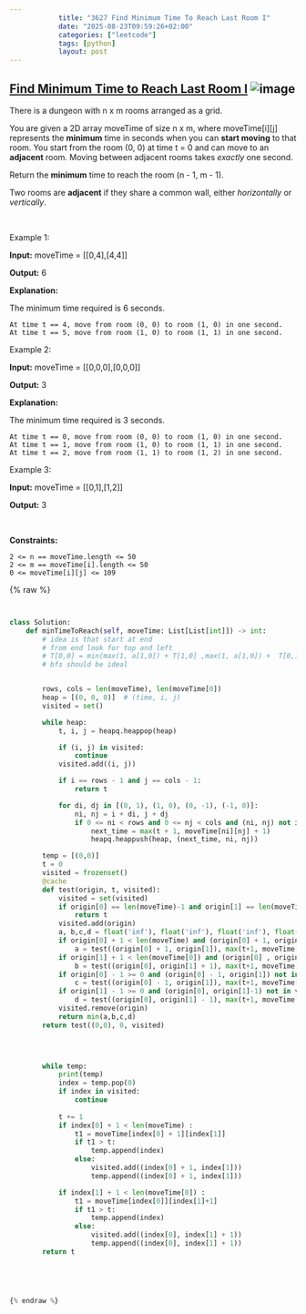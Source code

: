 ```yaml
---
            title: "3627 Find Minimum Time To Reach Last Room I"
            date: "2025-08-23T09:59:26+02:00"
            categories: ["leetcode"]
            tags: [python]
            layout: post
---
```

            
## [Find Minimum Time to Reach Last Room I](https://leetcode.com/problems/find-minimum-time-to-reach-last-room-i) ![image](https://img.shields.io/badge/Difficulty-Medium-orange)

There is a dungeon with n x m rooms arranged as a grid.

You are given a 2D array moveTime of size n x m, where moveTime[i][j] represents the **minimum** time in seconds when you can **start moving** to that room. You start from the room (0, 0) at time t = 0 and can move to an **adjacent** room. Moving between adjacent rooms takes *exactly* one second.

Return the **minimum** time to reach the room (n - 1, m - 1).

Two rooms are **adjacent** if they share a common wall, either *horizontally* or *vertically*.

 

Example 1:

**Input:** moveTime = [[0,4],[4,4]]

**Output:** 6

**Explanation:**

The minimum time required is 6 seconds.

	At time t == 4, move from room (0, 0) to room (1, 0) in one second.
	At time t == 5, move from room (1, 0) to room (1, 1) in one second.

Example 2:

**Input:** moveTime = [[0,0,0],[0,0,0]]

**Output:** 3

**Explanation:**

The minimum time required is 3 seconds.

	At time t == 0, move from room (0, 0) to room (1, 0) in one second.
	At time t == 1, move from room (1, 0) to room (1, 1) in one second.
	At time t == 2, move from room (1, 1) to room (1, 2) in one second.

Example 3:

**Input:** moveTime = [[0,1],[1,2]]

**Output:** 3

 

**Constraints:**

	2 <= n == moveTime.length <= 50
	2 <= m == moveTime[i].length <= 50
	0 <= moveTime[i][j] <= 109

{% raw %}


```python


class Solution:
    def minTimeToReach(self, moveTime: List[List[int]]) -> int:
        # idea is that start at end
        # from end look for top and left
        # T[0,0] = min(max(1, a[1,0]) + T[1,0] ,max(1, a[1,0]) +  T[0,1]) 
        # bfs should be ideal


        rows, cols = len(moveTime), len(moveTime[0])
        heap = [(0, 0, 0)]  # (time, i, j)
        visited = set()

        while heap:
            t, i, j = heapq.heappop(heap)

            if (i, j) in visited:
                continue
            visited.add((i, j))

            if i == rows - 1 and j == cols - 1:
                return t

            for di, dj in [(0, 1), (1, 0), (0, -1), (-1, 0)]:
                ni, nj = i + di, j + dj
                if 0 <= ni < rows and 0 <= nj < cols and (ni, nj) not in visited:
                    next_time = max(t + 1, moveTime[ni][nj] + 1)
                    heapq.heappush(heap, (next_time, ni, nj))

        temp = [(0,0)]
        t = 0
        visited = frozenset()
        @cache
        def test(origin, t, visited):
            visited = set(visited)
            if origin[0] == len(moveTime)-1 and origin[1] == len(moveTime[0])-1:
                return t 
            visited.add(origin)
            a, b,c,d = float('inf'), float('inf'), float('inf'), float('inf')
            if origin[0] + 1 < len(moveTime) and (origin[0] + 1, origin[1]) not in visited:
                a = test((origin[0] + 1, origin[1]), max(t+1, moveTime[origin[0] + 1][origin[1]] + 1), frozenset(visited))
            if origin[1] + 1 < len(moveTime[0]) and (origin[0] , origin[1]+1) not in visited:
                b = test((origin[0], origin[1] + 1), max(t+1, moveTime[origin[0]][origin[1] + 1] + 1), frozenset(visited))
            if origin[0] - 1 >= 0 and (origin[0] - 1, origin[1]) not in visited:
                c = test((origin[0] - 1, origin[1]), max(t+1, moveTime[origin[0] - 1][origin[1]] + 1), frozenset(visited))
            if origin[1] - 1 >= 0 and (origin[0], origin[1]-1) not in visited:
                d = test((origin[0], origin[1] - 1), max(t+1, moveTime[origin[0]][origin[1] - 1] + 1), frozenset(visited)) 
            visited.remove(origin)
            return min(a,b,c,d)
        return test((0,0), 0, visited)
            



        while temp:
            print(temp)
            index = temp.pop(0)
            if index in visited:
                continue
            
            t += 1
            if index[0] + 1 < len(moveTime) :
                t1 = moveTime[index[0] + 1][index[1]]
                if t1 > t:
                    temp.append(index)
                else:
                    visited.add((index[0] + 1, index[1]))
                    temp.append((index[0] + 1, index[1]))

            if index[1] + 1 < len(moveTime[0]) :
                t1 = moveTime[index[0]][index[1]+1]
                if t1 > t:
                    temp.append(index)
                else:
                    visited.add((index[0], index[1] + 1))
                    temp.append((index[0], index[1] + 1))
        return t


        


{% endraw %}
```
